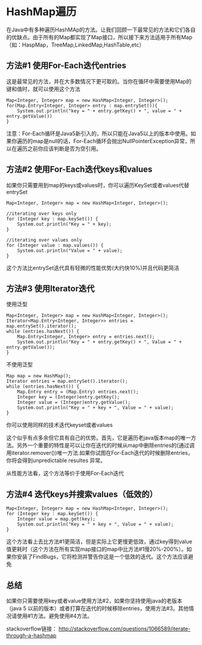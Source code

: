 # HashMap遍历 #

在Java中有多种遍历HashMAp的方法。让我们回顾一下最常见的方法和它们各自的优缺点。由于所有的Map都实现了Map接口，所以接下来方法适用于所有Map（如：HaspMap，TreeMap,LinkedMap,HashTable,etc）

## 方法#1 使用For-Each迭代entries ##

这是最常见的方法，并在大多数情况下更可取的。当你在循环中需要使用Map的键和值时，就可以使用这个方法

	Map<Integer, Integer> map = new HashMap<Integer, Integer>();
	for(Map.Entry<Integer, Integer> entry : map.entrySet()){
		System.out.println("key = " + entry.getKey() + ", value = " + entry.getValue())
	}

注意：For-Each循环是Java5新引入的，所以只能在Java5以上的版本中使用。如果你遍历的map是null的话，For-Each循环会抛出NullPointerException异常，所以在遍历之前你应该判断是否为空引用。

## 方法#2 使用For-Each迭代keys和values ##

如果你只需要用到map的keys或values时，你可以遍历KeySet或者values代替entrySet

	Map<Integer, Integer> map = new HashMap<Integer, Integer>();

	//iterating over keys only
	for (Integer key : map.keySet()) {
    	System.out.println("Key = " + key);
	}

	//iterating over values only
	for (Integer value : map.values()) {
    	System.out.println("Value = " + value);
	}

这个方法比entrySet迭代具有轻微的性能优势(大约快10%)并且代码更简洁

## 方法#3 使用Iterator迭代 ##

使用泛型

	Map<Integer, Integer> map = new HashMap<Integer, Integer>();
	Iterator<Map.Entry<Integer, Integer>> entries = map.entrySet().iterator();
	while (entries.hasNext()) {
    	Map.Entry<Integer, Integer> entry = entries.next();
    	System.out.println("Key = " + entry.getKey() + ", Value = " + entry.getValue());
	}

不使用泛型

	Map map = new HashMap();
	Iterator entries = map.entrySet().iterator();
	while (entries.hasNext()) {
    	Map.Entry entry = (Map.Entry) entries.next();
    	Integer key = (Integer)entry.getKey();
    	Integer value = (Integer)entry.getValue();
    	System.out.println("Key = " + key + ", Value = " + value);
	}

你可以使用同样的技术迭代keyset或者values

这个似乎有点多余但它具有自己的优势。首先，它是遍历老java版本map的唯一方法。另外一个重要的特性是可以让你在迭代的时候从map中删除entries的(通过调用iterator.remover())唯一方法.如果你试图在For-Each迭代的时候删除entries，你将会得到unpredictable resultes 异常。

从性能方法看，这个方法等价于使用For-Each迭代

## 方法#4 迭代keys并搜索values（低效的） ##

	Map<Integer, Integer> map = new HashMap<Integer, Integer>();
	for (Integer key : map.keySet()) {
    	Integer value = map.get(key);
    	System.out.println("Key = " + key + ", Value = " + value);
	}

这个方法看上去比方法#1更简洁，但是实际上它更慢更低效，通过key得到value值更耗时（这个方法在所有实现map接口的map中比方法#1慢20%-200%）。如果你安装了FindBugs，它将检测并警告你这是一个低效的迭代。这个方法应该避免

## 总结 ##

如果你只需要使用key或者value使用方法#2，如果你坚持使用java的老版本（java 5 以前的版本）或者打算在迭代的时候移除entries，使用方法#3。其他情况请使用#1方法。避免使用#4方法。

stackoverflow链接：
http://stackoverflow.com/questions/1066589/iterate-through-a-hashmap